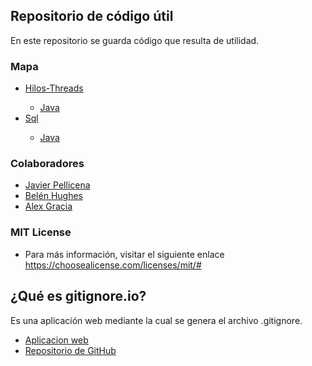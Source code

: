 ## Repositorio de código útil
En este repositorio se guarda código que resulta de utilidad.

### Mapa
<ul>
  <li><a href="https://github.com/AlexGracia/Codigo_util/tree/master/Hilos-Threads">Hilos-Threads</a></li>
  <ul>
    <li><a href="https://github.com/AlexGracia/Codigo_util/tree/master/Hilos-Threads/Java">Java</a></li>
  </ul>
  <li><a href="https://github.com/AlexGracia/Codigo_util/tree/master/Sql">Sql</a></li>
  <ul>
    <li><a href="https://github.com/AlexGracia/Codigo_util/tree/master/Sql/Java">Java</a></li>
  </ul>
</ul>

### Colaboradores
- <a href="https://github.com/Javipell">Javier Pellicena</a>
- <a href="https://github.com/SmoothBrave">Belén Hughes</a>
- <a href="https://github.com/AlexGracia">Alex Gracia</a>

### MIT License
- Para más información, visitar el siguiente enlace https://choosealicense.com/licenses/mit/#

## ¿Qué es gitignore.io?
Es una aplicación web mediante la cual se genera el archivo .gitignore.
- <a href="https://gitignore.io">Aplicacion web</a>
- <a href="https://github.com/joeblau/gitignore.io">Repositorio de GitHub</a>
